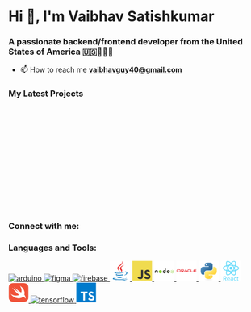 <h1 align="left">Hi 👋, I'm Vaibhav Satishkumar</h1>
<h3 align="left">A passionate backend/frontend developer from the United States of America 🇺🇸🗽🦅🍔</h3>
<div></div>

- 📫 How to reach me **vaibhavguy40@gmail.com**

<h3 align="left">My Latest Projects</h3>

<a title="Install system-information Raycast Extension" href="https://www.raycast.com/Vaibhav-Satishkumar/system-information"><img src="https://www.raycast.com/Vaibhav-Satishkumar/system-information/install_button@2x.png?v=1.1" height="64" alt="" style="height: 64px;"></a>

<a title="Install schoology Raycast Extension" href="https://www.raycast.com/Vaibhav-Satishkumar/schoology"><img src="https://www.raycast.com/Vaibhav-Satishkumar/schoology/install_button@2x.png?v=1.0" height="64" alt="" style="height: 64px;"></a>

<a title="Install tip-calculator Raycast Extension" href="https://www.raycast.com/Vaibhav-Satishkumar/tip-calculator"><img src="https://www.raycast.com/Vaibhav-Satishkumar/spoiler-converter/install_button@2x.png?v=1.0" height="64" alt="" style="height: 64px;"></a>

<a title="Install spoiler-converter Raycast Extension" href="https://www.raycast.com/Vaibhav-Satishkumar/spoiler-converter"><img src="https://www.raycast.com/Vaibhav-Satishkumar/spoiler-converter/install_button@2x.png?v=1.0" height="64" alt="" style="height: 64px;"></a>

<a title="Install type-the-alphabet Raycast Extension" href="https://www.raycast.com/Vaibhav-Satishkumar/type-the-alphabet"><img src="https://www.raycast.com/Vaibhav-Satishkumar/type-the-alphabet/install_button@2x.png?v=1.0" height="64" alt="" style="height: 64px;"></a>

<a title="Install url-shortener Raycast Extension" href="https://www.raycast.com/Vaibhav-Satishkumar/url-shortener"><img src="https://www.raycast.com/Vaibhav-Satishkumar/url-shortener/install_button@2x.png?v=1.0" height="64" alt="" style="height: 64px;"></a>

<a title="Install metronome Raycast Extension" href="https://www.raycast.com/Vaibhav-Satishkumar/metronome"><img src="https://www.raycast.com/Vaibhav-Satishkumar/metronome/install_button@2x.png?v=1.0" height="64" alt="" style="height: 64px;"></a>

<h3 align="left">Connect with me:</h3>
<p align="left">
</p>



<h3 align="left">Languages and Tools:</h3>
<p align="left"> <a href="https://www.arduino.cc/" target="_blank" rel="noreferrer"> <img src="https://cdn.worldvectorlogo.com/logos/arduino-1.svg" alt="arduino" width="40" height="40"/> </a> <a href="https://www.figma.com/" target="_blank" rel="noreferrer"> <img src="https://www.vectorlogo.zone/logos/figma/figma-icon.svg" alt="figma" width="40" height="40"/> </a> <a href="https://firebase.google.com/" target="_blank" rel="noreferrer"> <img src="https://www.vectorlogo.zone/logos/firebase/firebase-icon.svg" alt="firebase" width="40" height="40"/> </a> <a href="https://www.java.com" target="_blank" rel="noreferrer"> <img src="https://raw.githubusercontent.com/devicons/devicon/master/icons/java/java-original.svg" alt="java" width="40" height="40"/> </a> <a href="https://developer.mozilla.org/en-US/docs/Web/JavaScript" target="_blank" rel="noreferrer"> <img src="https://raw.githubusercontent.com/devicons/devicon/master/icons/javascript/javascript-original.svg" alt="javascript" width="40" height="40"/> </a> <a href="https://nodejs.org" target="_blank" rel="noreferrer"> <img src="https://raw.githubusercontent.com/devicons/devicon/master/icons/nodejs/nodejs-original-wordmark.svg" alt="nodejs" width="40" height="40"/> </a> <a href="https://www.oracle.com/" target="_blank" rel="noreferrer"> <img src="https://raw.githubusercontent.com/devicons/devicon/master/icons/oracle/oracle-original.svg" alt="oracle" width="40" height="40"/> </a> <a href="https://www.python.org" target="_blank" rel="noreferrer"> <img src="https://raw.githubusercontent.com/devicons/devicon/master/icons/python/python-original.svg" alt="python" width="40" height="40"/> </a> <a href="https://reactjs.org/" target="_blank" rel="noreferrer"> <img src="https://raw.githubusercontent.com/devicons/devicon/master/icons/react/react-original-wordmark.svg" alt="react" width="40" height="40"/> </a> <a href="https://developer.apple.com/swift/" target="_blank" rel="noreferrer"> <img src="https://raw.githubusercontent.com/devicons/devicon/master/icons/swift/swift-original.svg" alt="swift" width="40" height="40"/> </a> <a href="https://www.tensorflow.org" target="_blank" rel="noreferrer"> <img src="https://www.vectorlogo.zone/logos/tensorflow/tensorflow-icon.svg" alt="tensorflow" width="40" height="40"/> </a> <a href="https://www.typescriptlang.org/" target="_blank" rel="noreferrer"> <img src="https://raw.githubusercontent.com/devicons/devicon/master/icons/typescript/typescript-original.svg" alt="typescript" width="40" height="40"/> </a> </p>
